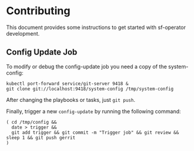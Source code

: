 # Contributing

This document provides some instructions to get started with sf-operator development.

## Config Update Job

To modify or debug the config-update job you need a copy of the system-config:

```ShellSession
kubectl port-forward service/git-server 9418 &
git clone git://localhost:9418/system-config /tmp/system-config
```

After changing the playbooks or tasks, just `git push`.

Finally, trigger a new `config-update` by running the following command:

```ShellSession
( cd /tmp/config &&
  date > trigger &&
  git add trigger && git commit -m "Trigger job" && git review && sleep 1 && git push gerrit
)
```
